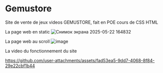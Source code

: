 # Gemustore

Site de vente de jeux videos GEMUSTORE, fait en POE cours de CSS HTML 

La page web en static
![Снимок экрана 2025-05-22 164832](https://github.com/user-attachments/assets/19d5988e-6321-4311-9db6-2e31136b1720)

La page web au scroll
![image](https://github.com/user-attachments/assets/1c4da780-a9ba-4863-99af-f2ed8dea2cf5)

La video du fonctionnement du site

https://github.com/user-attachments/assets/fad53ea5-9dd7-4068-8f84-29e22cbf1b44

